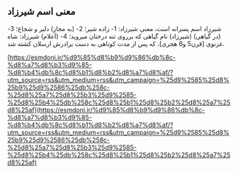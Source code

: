 ## معنی اسم شیرزاد


شیرزاد اسم پسرانه است، معنی شیرزاد: 1- زاده شیر؛ 2- (به مجاز) دلیر و شجاع؛ 3- (در گیاهی) (شیرزاد) نام گیاهی که برروی تنه درختان میروید؛ 4- (اَعلام) شیرزاد: شاه غزنوی [قرن5 و6 هجری]، که پس از مدت کوتاهی به دست برادرش ارسلان کشته شد.

[https://esmdoni.ir/%d9%85%d8%b9%d9%86%db%8c-%d8%a7%d8%b3%d9%85-%d8%b4%db%8c%d8%b1%d8%b2%d8%a7%d8%af/?utm_source=rss&utm_medium=rss&utm_campaign=%25d9%2585%25d8%25b9%25d9%2586%25db%258c-%25d8%25a7%25d8%25b3%25d9%2585-%25d8%25b4%25db%258c%25d8%25b1%25d8%25b2%25d8%25a7%25d8%25af](https://esmdoni.ir/%d9%85%d8%b9%d9%86%db%8c-%d8%a7%d8%b3%d9%85-%d8%b4%db%8c%d8%b1%d8%b2%d8%a7%d8%af/?utm_source=rss&utm_medium=rss&utm_campaign=%25d9%2585%25d8%25b9%25d9%2586%25db%258c-%25d8%25a7%25d8%25b3%25d9%2585-%25d8%25b4%25db%258c%25d8%25b1%25d8%25b2%25d8%25a7%25d8%25af) 